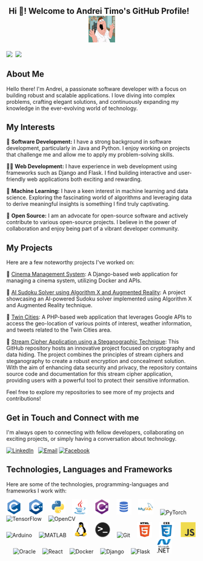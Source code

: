 <h2 align="center">Hi 👋! Welcome to Andrei Timo's GitHub Profile! &nbsp;&nbsp; <img src="https://github.com/andrei2timo/andrei2timo/raw/main/.data/waving.gif" width="70" height="70"/> </h2>

<kbd>
  <img src="https://github-readme-stats.vercel.app/api?username=andrei2timo&theme=radical"/>

  <img src="https://github-readme-stats.vercel.app/api/top-langs/?username=andrei2timo&theme=radical"/>
</kbd>

## About Me

Hello there! I'm Andrei, a passionate software developer with a focus on building robust and scalable applications. I love diving into complex problems, crafting elegant solutions, and continuously expanding my knowledge in the ever-evolving world of technology.

## My Interests

🔭 **Software Development:** I have a strong background in software development, particularly in Java and Python. I enjoy working on projects that challenge me and allow me to apply my problem-solving skills.

👨‍💻 **Web Development:** I have experience in web development using frameworks such as Django and Flask. I find building interactive and user-friendly web applications both exciting and rewarding.

🦾 **Machine Learning:** I have a keen interest in machine learning and data science. Exploring the fascinating world of algorithms and leveraging data to derive meaningful insights is something I find truly captivating.

📖 **Open Source:** I am an advocate for open-source software and actively contribute to various open-source projects. I believe in the power of collaboration and enjoy being part of a vibrant developer community.

## My Projects

Here are a few noteworthy projects I've worked on:

🎥 [Cinema Management System](https://github.com/andrei2timo/ESD-UWEFlix-Cinema-Component-B.git): A Django-based web application for managing a cinema system, utilizing Docker and APIs.

🧩 [AI Sudoku Solver using Algorithm X and Augmented Reality](https://github.com/andrei2timo/Dissertation---AI-Sudoku-Solver-using-Algorithm-X-and-Augmented-Reality.git): A project showcasing an AI-powered Sudoku solver implemented using Algorithm X and Augmented Reality technique.

🚊 [Twin Cities](https://github.com/andrei2timo/TwinCities.git): A PHP-based web application that leverages Google APIs to access the geo-location of various points of interest, weather information, and tweets related to the Twin Cities area.

🔐 [Stream Cipher Application using a Steganographic Technique](https://github.com/andrei2timo/Cryptography-Coursework---Final-Year): This GitHub repository hosts an innovative project focused on cryptography and data hiding. The project combines the principles of stream ciphers and steganography to create a robust encryption and concealment solution. With the aim of enhancing data security and privacy, the repository contains source code and documentation for this stream cipher application, providing users with a powerful tool to protect their sensitive information.

Feel free to explore my repositories to see more of my projects and contributions!

## Get in Touch and Connect with me

I'm always open to connecting with fellow developers, collaborating on exciting projects, or simply having a conversation about technology. 

<p align="left">
<a href="https://www.linkedin.com/in/andrei-timo-46b940180/" target="blank"><img src="https://img.shields.io/badge/LinkedIn-0077B5?style=for-the-badge&logo=linkedin&logoColor=white" alt="LinkedIn"/></a>&nbsp;&nbsp;
<a href="mailto:andreitimo048@gmail.com" target="blank"><img src="https://img.shields.io/badge/Gmail-D14836?style=for-the-badge&logo=gmail&logoColor=white" alt="Email"/></a>
<a href="https://www.facebook.com/timo.andrei/" target="_blank"><img src="https://img.shields.io/badge/Facebook-1877F2?style=for-the-badge&logo=facebook&logoColor=white" alt="Facebook"></a>
</p>


## Technologies, Languages and Frameworks

Here are some of the technologies, programming-languages and frameworks I work with:

<p align="left">
  <img src="https://raw.githubusercontent.com/devicons/devicon/master/icons/c/c-original.svg" alt="C" width="40" height="40">&emsp;
  <img src="https://raw.githubusercontent.com/devicons/devicon/master/icons/cplusplus/cplusplus-original.svg" alt="C++" width="40" height="40">&emsp;
  <img src="https://raw.githubusercontent.com/devicons/devicon/master/icons/python/python-original.svg" alt="Python" width="40" height="40">&emsp;
  <img src="https://raw.githubusercontent.com/devicons/devicon/master/icons/java/java-original.svg" alt="Java" width="40" height="40">&emsp;
  <img src="https://raw.githubusercontent.com/devicons/devicon/master/icons/csharp/csharp-original.svg" alt="C#" width="40" height="40">&emsp;
  <img src="https://raw.githubusercontent.com/github/explore/80688e429a7d4ef2fca1e82350fe8e3517d3494d/topics/sql/sql.png" alt="SQL" width="40" height="40">&emsp;
  <img src="https://raw.githubusercontent.com/devicons/devicon/master/icons/mysql/mysql-original-wordmark.svg" alt="MySQL" width="40" height="40">&emsp;
  <img src="https://www.vectorlogo.zone/logos/pytorch/pytorch-icon.svg" alt="PyTorch" width="40" height="40">&emsp;
  <img src="https://www.vectorlogo.zone/logos/tensorflow/tensorflow-icon.svg" alt="TensorFlow" width="40" height="40">&emsp;
  <img src="https://www.vectorlogo.zone/logos/opencv/opencv-icon.svg" alt="OpenCV" width="40" height="40"><br>
  <img src="https://cdn.worldvectorlogo.com/logos/arduino-1.svg" alt="Arduino" width="40" height="40">&emsp;
  <img src="https://upload.wikimedia.org/wikipedia/commons/2/21/Matlab_Logo.png" alt="MATLAB" width="40" height="40">&emsp;
  <img src="https://raw.githubusercontent.com/devicons/devicon/master/icons/linux/linux-original.svg" alt="Linux" width="40" height="40">&emsp;
  <img src="https://raw.githubusercontent.com/github/explore/80688e429a7d4ef2fca1e82350fe8e3517d3494d/topics/terminal/terminal.png" alt="Bash" width="40" height="40">&emsp;
  <img src="https://www.vectorlogo.zone/logos/git-scm/git-scm-icon.svg" alt="Git" width="40" height="40">&emsp;
  <img src="https://raw.githubusercontent.com/devicons/devicon/master/icons/html5/html5-original-wordmark.svg" alt="HTML5" width="40" height="40">&emsp;
  <img src="https://raw.githubusercontent.com/devicons/devicon/master/icons/css3/css3-original-wordmark.svg" alt="CSS3" width="40" height="40">&emsp;
  <img src="https://raw.githubusercontent.com/devicons/devicon/master/icons/javascript/javascript-original.svg" alt="JavaScript" width="40" height="40">&emsp;
  <img src="https://www.vectorlogo.zone/logos/oracle/oracle-ar21.svg" alt="Oracle" width="40" height="40">&emsp;
  <img src="https://www.vectorlogo.zone/logos/reactjs/reactjs-icon.svg" alt="React" width="40" height="40">&emsp;
  <img src="https://www.vectorlogo.zone/logos/docker/docker-icon.svg" alt="Docker" width="40" height="40">&emsp;
  <img src="https://www.vectorlogo.zone/logos/djangoproject/djangoproject-ar21.svg" alt="Django" width="40" height="40">&emsp;
  <img src="https://www.vectorlogo.zone/logos/pocoo_flask/pocoo_flask-icon.svg" alt="Flask" width="40" height="40">&emsp;
  <img src="https://raw.githubusercontent.com/devicons/devicon/master/icons/dot-net/dot-net-original-wordmark.svg" alt=".NET" width="40" height="40">
</p>


